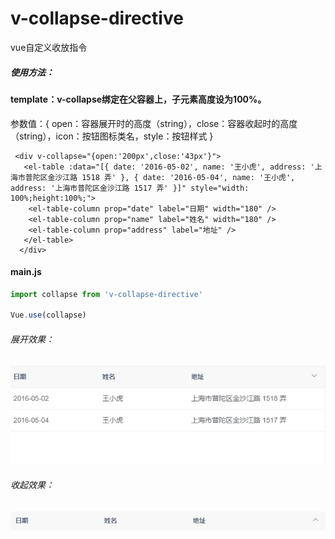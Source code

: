 # v-collapse-directive
vue自定义收放指令



##### 使用方法：

#### template：v-collapse绑定在父容器上，子元素高度设为100%。

参数值：{ open：容器展开时的高度（string），close：容器收起时的高度（string），icon：按钮图标类名，style：按钮样式 }

```vue
 <div v-collapse="{open:'200px',close:'43px'}"> 
   <el-table :data="[{ date: '2016-05-02', name: '王小虎', address: '上海市普陀区金沙江路 1518 弄' }, { date: '2016-05-04', name: '王小虎', address: '上海市普陀区金沙江路 1517 弄' }]" style="width: 100%;height:100%;"> 
    <el-table-column prop="date" label="日期" width="180" /> 
    <el-table-column prop="name" label="姓名" width="180" /> 
    <el-table-column prop="address" label="地址" /> 
   </el-table> 
  </div>
```

#### main.js

```js
import collapse from 'v-collapse-directive'

Vue.use(collapse)
```

###### 展开效果：

![](./static/images/open.png)

###### 收起效果：

![](./static/images/close.png)